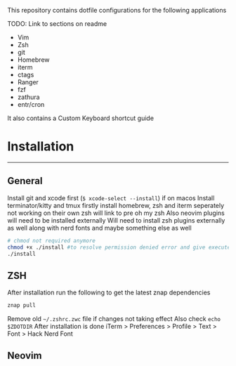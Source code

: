This repository contains dotfile configurations for the following applications

TODO: Link to sections on readme
- Vim
- Zsh
- git
- Homebrew
- iterm
- ctags
- Ranger
- fzf
- zathura
- entr/cron

It also contains a Custom Keyboard shortcut guide

# Installation

--------------

## General

Install git and xcode first (`$ xcode-select --install`) if on macos
Install terminator/kitty and tmux
firstly install homebrew, zsh and iterm seperately not working on their own
zsh will link to pre oh my zsh
Also neovim plugins will need to be installed externally
Will need to install zsh plugins externally as well
along with nerd fonts and maybe something else as well

```sh
# chmod not required anymore
chmod +x ./install #to resolve permission denied error and give execute permission
./install
```

## ZSH

After installation run the following to get the latest znap dependencies

```sh
znap pull
```

Remove old `~/.zshrc.zwc` file if changes not taking effect
Also check `echo $ZDOTDIR`
After installation is done
iTerm > Preferences > Profile > Text > Font > Hack Nerd Font

## Neovim
